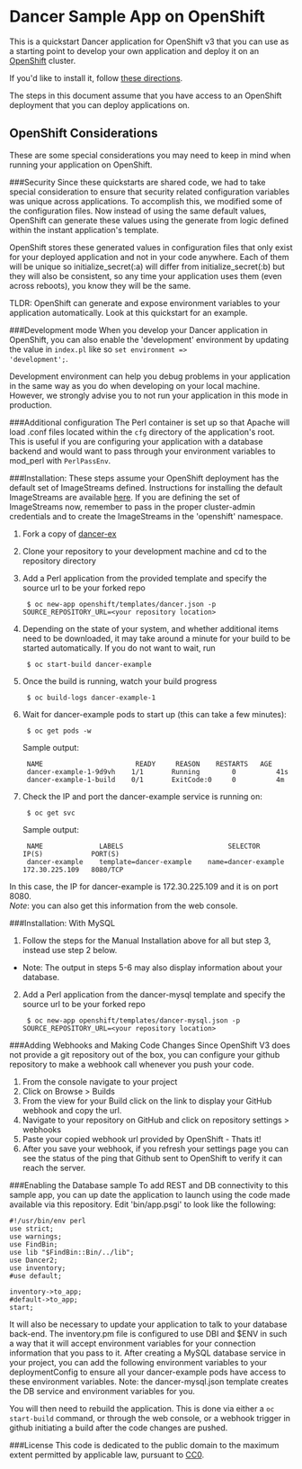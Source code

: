 Dancer Sample App on OpenShift
============================

This is a quickstart Dancer application for OpenShift v3 that you can use as a starting point to develop your own application and deploy it on an [OpenShift](https://github.com/openshift/origin) cluster.

If you'd like to install it, follow [these directions](https://github.com/openshift/rails-ex/blob/master/README.md#installation).  

The steps in this document assume that you have access to an OpenShift deployment that you can deploy applications on.

OpenShift Considerations
------------------------
These are some special considerations you may need to keep in mind when running your application on OpenShift.

###Security
Since these quickstarts are shared code, we had to take special consideration to ensure that security related configuration variables was unique across applications. To accomplish this, we modified some of the configuration files. Now instead of using the same default values, OpenShift can generate these values using the generate from logic defined within the instant application's template.

OpenShift stores these generated values in configuration files that only exist for your deployed application and not in your code anywhere. Each of them will be unique so initialize_secret(:a) will differ from initialize_secret(:b) but they will also be consistent, so any time your application uses them (even across reboots), you know they will be the same.

TLDR: OpenShift can generate and expose environment variables to your application automatically. Look at this quickstart for an example.

###Development mode
When you develop your Dancer application in OpenShift, you can also enable the 'development' environment by updating the value in <code>index.pl</code> like so <code>set environment => 'development';</code>.

Development environment can help you debug problems in your application in the same way as you do when developing on your local machine. However, we strongly advise you to not run your application in this mode in production.

###Additional configuration
The Perl container is set up so that Apache will load .conf files located within the <code>cfg</code> directory of the application's root.  This is useful if you are configuring your application with a database backend and would want to pass through your environment variables to mod_perl with <code>PerlPassEnv</code>.

###Installation: 
These steps assume your OpenShift deployment has the default set of ImageStreams defined.  Instructions for installing the default ImageStreams are available [here](http://docs.openshift.org/latest/admin_guide/install/first_steps.html).    If you are defining the set of ImageStreams now, remember to pass in the proper cluster-admin credentials and to create the ImageStreams in the 'openshift' namespace.

1. Fork a copy of [dancer-ex](https://github.com/openshift/dancer-ex)
2. Clone your repository to your development machine and cd to the repository directory
3. Add a Perl application from the provided template and specify the source url to be your forked repo  

		$ oc new-app openshift/templates/dancer.json -p SOURCE_REPOSITORY_URL=<your repository location>

4. Depending on the state of your system, and whether additional items need to be downloaded, it may take around a minute for your build to be started automatically.  If you do not want to wait, run

		$ oc start-build dancer-example

5. Once the build is running, watch your build progress  

		$ oc build-logs dancer-example-1

6. Wait for dancer-example pods to start up (this can take a few minutes):  

		$ oc get pods -w


	Sample output:  

		NAME                       READY     REASON    RESTARTS   AGE
		dancer-example-1-9d9vh    1/1       Running        0          41s
		dancer-example-1-build    0/1       ExitCode:0     0          4m


6. Check the IP and port the dancer-example service is running on:  

		$ oc get svc

	Sample output:  

		NAME              LABELS                          SELECTOR               IP(S)            PORT(S)
		dancer-example    template=dancer-example    name=dancer-example    172.30.225.109   8080/TCP

In this case, the IP for dancer-example is 172.30.225.109 and it is on port 8080.  
*Note*: you can also get this information from the web console.

###Installation: With MySQL
1. Follow the steps for the Manual Installation above for all but step 3, instead use step 2 below.  
  - Note: The output in steps 5-6 may also display information about your database.
2. Add a Perl application from the dancer-mysql template and specify the source url to be your forked repo  

		$ oc new-app openshift/templates/dancer-mysql.json -p SOURCE_REPOSITORY_URL=<your repository location>


###Adding Webhooks and Making Code Changes
Since OpenShift V3 does not provide a git repository out of the box, you can configure your github repository to make a webhook call whenever you push your code.

1. From the console navigate to your project  
2. Click on Browse > Builds  
3. From the view for your Build click on the link to display your GitHub webhook and copy the url.  
4. Navigate to your repository on GitHub and click on repository settings > webhooks  
5. Paste your copied webhook url provided by OpenShift - Thats it!  
6. After you save your webhook, if you refresh your settings page you can see the status of the ping that Github sent to OpenShift to verify it can reach the server.  

###Enabling the Database sample
To add REST and DB connectivity to this sample app, you can up date the application to launch using the code made available via this repository.  Edit 'bin/app.psgi' to look like the following:

	#!/usr/bin/env perl
	use strict;
	use warnings;
	use FindBin;
	use lib "$FindBin::Bin/../lib";
	use Dancer2;
	use inventory;
	#use default;

	inventory->to_app;
	#default->to_app;
	start;

It will also be necessary to update your application to talk to your database back-end. The inventory.pm file is configured to use DBI and $ENV in such a way that it will accept environment variables for your connection information that you pass to it. After creating a MySQL database service in your project, you can add the following environment variables to your deploymentConfig to ensure all your dancer-example pods have access to these environment variables. Note: the dancer-mysql.json template creates the DB service and environment variables for you. 

You will then need to rebuild the application.  This is done via either a `oc start-build` command, or through the web console, or a webhook trigger in github initiating a build after the code changes are pushed.

###License
This code is dedicated to the public domain to the maximum extent permitted by applicable law, pursuant to [CC0](http://creativecommons.org/publicdomain/zero/1.0/).